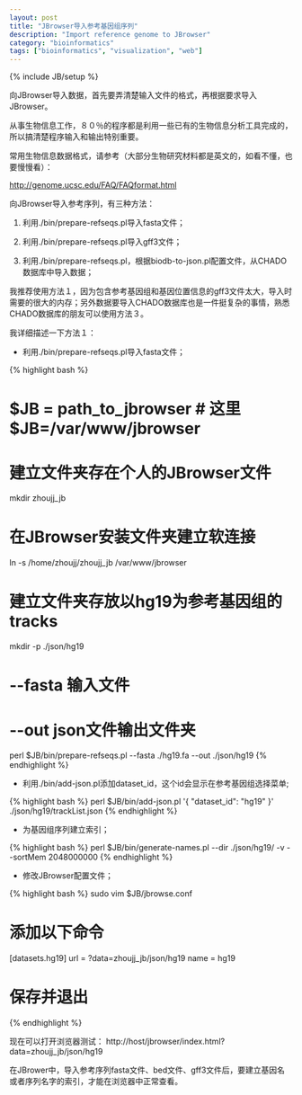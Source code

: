 ```yaml
---
layout: post
title: "JBrowser导入参考基因组序列"
description: "Import reference genome to JBrowser"
category: "bioinformatics"
tags: ["bioinformatics", "visualization", "web"]
---
```

{% include JB/setup %}

向JBrowser导入数据，首先要弄清楚输入文件的格式，再根据要求导入JBrowser。

从事生物信息工作，８０％的程序都是利用一些已有的生物信息分析工具完成的，所以搞清楚程序输入和输出特别重要。

常用生物信息数据格式，请参考（大部分生物研究材料都是英文的，如看不懂，也要慢慢看）：

http://genome.ucsc.edu/FAQ/FAQformat.html

向JBrowser导入参考序列，有三种方法：

1. 利用./bin/prepare-refseqs.pl导入fasta文件；

2. 利用./bin/prepare-refseqs.pl导入gff3文件；

3. 利用./bin/prepare-refseqs.pl，根据biodb-to-json.pl配置文件，从CHADO数据库中导入数据；

我推荐使用方法１，因为包含参考基因组和基因位置信息的gff3文件太大，导入时需要的很大的内存；另外数据要导入CHADO数据库也是一件挺复杂的事情，熟悉CHADO数据库的朋友可以使用方法３。

我详细描述一下方法１：

+ 利用./bin/prepare-refseqs.pl导入fasta文件；

{% highlight bash %}
# $JB = path_to_jbrowser # 这里$JB=/var/www/jbrowser
# 建立文件夹存在个人的JBrowser文件
mkdir zhoujj_jb

# 在JBrowser安装文件夹建立软连接
ln -s /home/zhoujj/zhoujj_jb /var/www/jbrowser

# 建立文件夹存放以hg19为参考基因组的tracks
mkdir -p ./json/hg19

# --fasta 输入文件
# --out json文件输出文件夹
perl $JB/bin/prepare-refseqs.pl --fasta ./hg19.fa --out ./json/hg19
{% endhighlight %}

+ 利用./bin/add-json.pl添加dataset_id，这个id会显示在参考基因组选择菜单;

{% highlight bash %}
perl $JB/bin/add-json.pl '{ "dataset_id": "hg19" }' ./json/hg19/trackList.json
{% endhighlight %}

+ 为基因组序列建立索引；

{% highlight bash %}
perl $JB/bin/generate-names.pl --dir ./json/hg19/ -v --sortMem 2048000000
{% endhighlight %}

+ 修改JBrowser配置文件；

{% highlight bash %}
sudo vim $JB/jbrowse.conf
# 添加以下命令
[datasets.hg19]
url  = ?data=zhoujj_jb/json/hg19
name = hg19
# 保存并退出
{% endhighlight %}

现在可以打开浏览器测试：
http://host/jbrowser/index.html?data=zhoujj_jb/json/hg19

在JBrower中，导入参考序列fasta文件、bed文件、gff3文件后，要建立基因名或者序列名字的索引，才能在浏览器中正常查看。

